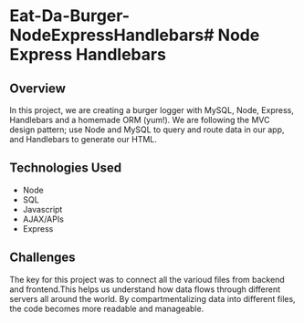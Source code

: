 # Eat-Da-Burger-NodeExpressHandlebars# Node Express Handlebars

## Overview

In this project, we are creating a burger logger with MySQL, Node, Express, Handlebars and a homemade ORM (yum!). We are following the MVC design pattern; use Node and MySQL to query and route data in our app, and Handlebars to generate our HTML.


## Technologies Used

* Node
* SQL
* Javascript
* AJAX/APIs
* Express 

## Challenges
The key for this project was to connect all the varioud files from backend and frontend.This helps us understand how data flows through different servers all around the world.
By compartmentalizing data into different files, the code becomes more readable and manageable.
